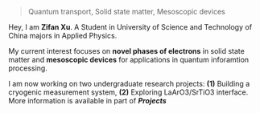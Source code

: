 > Quantum transport, Solid state matter, Mesoscopic devices

Hey, I am **Zifan Xu**. A Student in University of Science and Technology of China majors in Applied Physics. 

My current interest focuses on **novel phases of electrons** in solid state matter and **mesoscopic devices** for applications in quantum inforamtion processing. 

I am now working on two undergraduate research projects: **(1)** Building a cryogenic measurement system, **(2)** Exploring LaArO3/SrTiO3 interface. More information is available in part of  ***Projects***